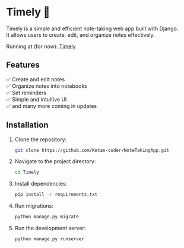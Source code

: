 # Timely 📝

Timely is a simple and efficient note-taking web app built with Django.  
It allows users to create, edit, and organize notes effectively.

Running at (for now): [Timely](http://timely.pythonanywhere.com/)

## Features
✅ Create and edit notes  
✅ Organize notes into notebooks  
✅ Set reminders  
✅ Simple and intuitive UI  
✅ and many more coming in updates 

## Installation
1. Clone the repository:
   ```bash
   git clone https://github.com/Ketan-coder/NoteTakingApp.git
    ```

2. Navigate to the project directory:
   ```bash
   cd Timely
    ```

3. Install dependencies:
   ```bash
   pip install -r requirements.txt
    ```

4. Run migrations:
   ```bash
   python manage.py migrate
    ```

5. Run the development server:
   ```bash
   python manage.py runserver
    ```

